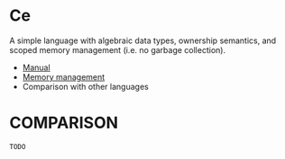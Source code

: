 # Ce

A simple language with algebraic data types, ownership semantics, and scoped
memory management (i.e. no garbage collection).

- [Manual](manual.md)
- [Memory management](memory.md)
- Comparison with other languages

# COMPARISON

`TODO`
